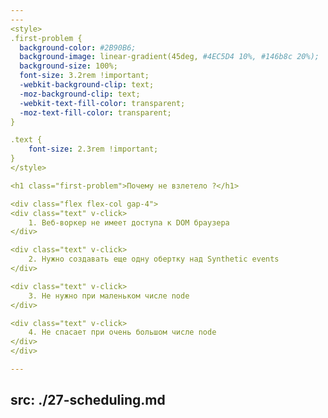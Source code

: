```yaml
---
---
<style>
.first-problem {
  background-color: #2B90B6;
  background-image: linear-gradient(45deg, #4EC5D4 10%, #146b8c 20%);
  background-size: 100%;
  font-size: 3.2rem !important;
  -webkit-background-clip: text;
  -moz-background-clip: text;
  -webkit-text-fill-color: transparent;
  -moz-text-fill-color: transparent;
}

.text {
    font-size: 2.3rem !important;
}
</style>

<h1 class="first-problem">Почему не взлетело ?</h1>

<div class="flex flex-col gap-4">
<div class="text" v-click>
    1. Веб-воркер не имеет доступа к DOM браузера
</div>

<div class="text" v-click>
    2. Нужно создавать еще одну обертку над Synthetic events
</div>

<div class="text" v-click>
    3. Не нужно при маленьком числе node
</div>

<div class="text" v-click>
    4. Не спасает при очень большом числе node
</div>
</div>

---
```

src: ./27-scheduling.md
---
